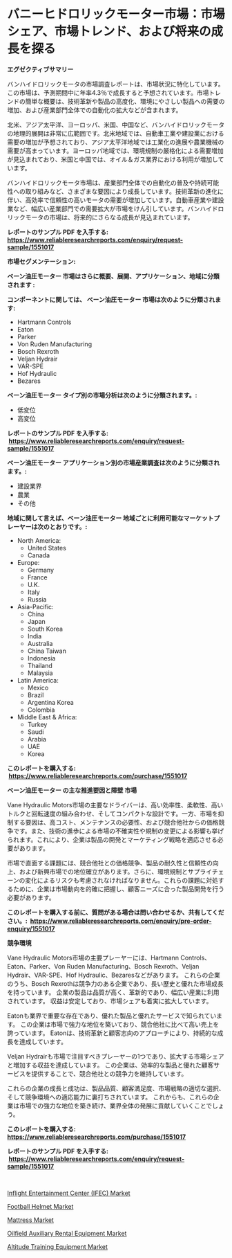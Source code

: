 <p><h1>バニーヒドロリックモーター市場：市場シェア、市場トレンド、および将来の成長を探る</h1></p><p><strong>エグゼクティブサマリー</strong></p>
<p><p>バンハイドロリックモータの市場調査レポートは、市場状況に特化しています。この市場は、予測期間中に年率4.3％で成長すると予想されています。市場トレンドの簡単な概要は、技術革新や製品の高度化、環境にやさしい製品への需要の増加、および産業部門全体での自動化の拡大などが含まれます。</p><p>北米、アジア太平洋、ヨーロッパ、米国、中国など、バンハイドロリックモータの地理的展開は非常に広範囲です。北米地域では、自動車工業や建設業における需要の増加が予想されており、アジア太平洋地域では工業化の進展や農業機械の需要が高まっています。ヨーロッパ地域では、環境規制の厳格化による需要増加が見込まれており、米国と中国では、オイル＆ガス業界における利用が増加しています。</p><p>バンハイドロリックモータ市場は、産業部門全体での自動化の普及や持続可能性への取り組みなど、さまざまな要因により成長しています。技術革新の進化に伴い、高効率で信頼性の高いモータの需要が増加しています。自動車産業や建設業など、幅広い産業部門での需要拡大が市場をけん引しています。バンハイドロリックモータの市場は、将来的にさらなる成長が見込まれています。</p></p>
<p><strong>レポートのサンプル PDF を入手する: <a href="https://www.reliableresearchreports.com/enquiry/request-sample/1551017">https://www.reliableresearchreports.com/enquiry/request-sample/1551017</a></strong></p>
<p><strong>市場セグメンテーション:</strong></p>
<p><strong> ベーン油圧モーター 市場はさらに概要、展開、アプリケーション、地域に分類されます :</strong></p>
<p><strong>コンポーネントに関しては、 ベーン油圧モーター 市場は次のように分類されます: &nbsp;</strong></p>
<p><ul><li>Hartmann Controls</li><li>Eaton</li><li>Parker</li><li>Von Ruden Manufacturing</li><li>Bosch Rexroth</li><li>Veljan Hydrair</li><li>VAR-SPE</li><li>Hof Hydraulic</li><li>Bezares</li></ul></p>
<p><strong> ベーン油圧モーター タイプ別の市場分析は次のように分類されます。:</strong></p>
<p><ul><li>低変位</li><li>高変位</li></ul></p>
<p><strong>レポートのサンプル PDF を入手する: &nbsp;<a href="https://www.reliableresearchreports.com/enquiry/request-sample/1551017">https://www.reliableresearchreports.com/enquiry/request-sample/1551017</a></strong></p>
<p><strong> ベーン油圧モーター アプリケーション別の市場産業調査は次のように分類されます。:</strong></p>
<p><ul><li>建設業界</li><li>農業</li><li>その他</li></ul></p>
<p><strong>地域に関して言えば、ベーン油圧モーター 地域ごとに利用可能なマーケットプレーヤーは次のとおりです。:</strong></p>
<p><ul>
    <li>
        North America:
        <ul>
            <li>United States</li>
            <li>Canada</li>
        </ul>
    </li>
    <li>
        Europe:
        <ul>
            <li>Germany</li>
            <li>France</li>
            <li>U.K.</li>
            <li>Italy</li>
            <li>Russia</li>
        </ul>
    </li>
    <li>
        Asia-Pacific:
        <ul>
            <li>China</li>
            <li>Japan</li>
            <li>South Korea</li>
            <li>India</li>
            <li>Australia</li>
            <li>China Taiwan</li>
            <li>Indonesia</li>
            <li>Thailand</li>
            <li>Malaysia</li>
        </ul>
    </li>
    <li>
        Latin America:
        <ul>
            <li>Mexico</li>
            <li>Brazil</li>
            <li>Argentina Korea</li>
            <li>Colombia</li>
        </ul>
    </li>
    <li>
        Middle East & Africa:
        <ul>
            <li>Turkey</li>
            <li>Saudi</li>
            <li>Arabia</li>
            <li>UAE</li>
            <li>Korea</li>
        </ul>
    </li>
    </ul></p>
<p><strong>このレポートを購入する: &nbsp;<a href="https://www.reliableresearchreports.com/purchase/1551017">https://www.reliableresearchreports.com/purchase/1551017</a></strong></p>
<p><strong>ベーン油圧モーター の主な推進要因と障壁 市場</strong></p>
<p><p>Vane Hydraulic Motors市場の主要なドライバーは、高い効率性、柔軟性、高いトルクと回転速度の組み合わせ、そしてコンパクトな設計です。一方、市場を抑制する要因は、高コスト、メンテナンスの必要性、および競合他社からの価格競争です。また、技術の進歩による市場の不確実性や規制の変更による影響も挙げられます。これにより、企業は製品の開発とマーケティング戦略を適応させる必要があります。</p><p>市場で直面する課題には、競合他社との価格競争、製品の耐久性と信頼性の向上、および新興市場での地位確立があります。さらに、環境規制とサプライチェーンの変化によるリスクも考慮されなければなりません。これらの課題に対処するために、企業は市場動向を的確に把握し、顧客ニーズに合った製品開発を行う必要があります。</p></p>
<p><strong>このレポートを購入する前に、質問がある場合は問い合わせるか、共有してください。:&nbsp; <a href="https://www.reliableresearchreports.com/enquiry/pre-order-enquiry/1551017">https://www.reliableresearchreports.com/enquiry/pre-order-enquiry/1551017</a></strong></p>
<p><strong>競争環境</strong></p>
<p><p>Vane Hydraulic Motors市場の主要プレーヤーには、Hartmann Controls、Eaton、Parker、Von Ruden Manufacturing、Bosch Rexroth、Veljan Hydrair、VAR-SPE、Hof Hydraulic、Bezaresなどがあります。 これらの企業のうち、Bosch Rexrothは競争力のある企業であり、長い歴史と優れた市場成長を持っています。 企業の製品は品質が高く、革新的であり、幅広い産業に利用されています。 収益は安定しており、市場シェアも着実に拡大しています。</p><p>Eatonも業界で重要な存在であり、優れた製品と優れたサービスで知られています。 この企業は市場で強力な地位を築いており、競合他社に比べて高い売上を誇っています。 Eatonは、技術革新と顧客志向のアプローチにより、持続的な成長を達成しています。</p><p>Veljan Hydrairも市場で注目すべきプレーヤーの1つであり、拡大する市場シェアと増加する収益を達成しています。 この企業は、効率的な製品と優れた顧客サービスを提供することで、競合他社との競争力を維持しています。</p><p>これらの企業の成長と成功は、製品品質、顧客満足度、市場戦略の適切な選択、そして競争環境への適応能力に裏打ちされています。 これからも、これらの企業は市場での強力な地位を築き続け、業界全体の発展に貢献していくことでしょう。</p></p>
<p><strong>このレポートを購入する: &nbsp; <a href="https://www.reliableresearchreports.com/purchase/1551017">https://www.reliableresearchreports.com/purchase/1551017</a></strong></p>
<p><strong>レポートのサンプル PDF を入手する: &nbsp;<a href="https://www.reliableresearchreports.com/enquiry/request-sample/1551017">https://www.reliableresearchreports.com/enquiry/request-sample/1551017</a></strong><strong></strong></p>
<p>&nbsp;</p>
<p><p><a href="https://military-diascia-e68.notion.site/Inflight-Entertainment-Center-IFEC-Market-Research-Report-The-Key-To-Successful-Business-Strategy-2ee702b7042f4a7fbb2d2c4bb213a2ec">Inflight Entertainment Center (IFEC) Market</a></p><p><a href="https://github.com/nathandecarvalho/Market-Research-Report-List-2/blob/main/football-helmet-market.md">Football Helmet Market</a></p><p><a href="https://github.com/kosella/Market-Research-Report-List-2/blob/main/mattress-market.md">Mattress Market</a></p><p><a href="https://view.publitas.com/reportprime-1/oilfield-auxiliary-rental-equipment-market-size-share-trends-analysis-report-by-application-regional-outlook-competitive-strategies-and-segment-forecasts-2024-2031/">Oilfield Auxiliary Rental Equipment Market</a></p><p><a href="https://issuu.com/reportprime-2/docs/altitude-training-equipment-market-size-2030.pptx">Altitude Training Equipment Market</a></p></p>